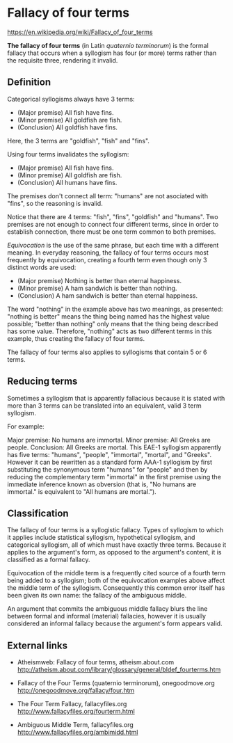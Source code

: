 # Fallacy of four terms

https://en.wikipedia.org/wiki/Fallacy_of_four_terms

**The fallacy of four terms** (in Latin *quaternio terminorum*) is the formal fallacy that occurs when a syllogism has four (or more) terms rather than the requisite three, rendering it invalid.

## Definition

Categorical syllogisms always have 3 terms:
- (Major premise)   All fish have fins.
- (Minor premise)   All goldfish are fish.
- (Conclusion)      All goldfish have fins.

Here, the 3 terms are "goldfish", "fish" and "fins".

Using four terms invalidates the syllogism:
- (Major premise)   All fish have fins.
- (Minor premise)   All goldfish are fish.
- (Conclusion)      All humans have fins.

The premises don't connect all term: "humans" are not asociated with "fins", so the reasoning is invalid.

Notice that there are 4 terms: "fish", "fins", "goldfish" and "humans". Two premises are not enough to connect four different terms, since in order to establish connection, there must be one term common to both premises.

*Equivocation* is the use of the same phrase, but each time with a different meaning. In everyday reasoning, the fallacy of four terms occurs most frequently by equivocation, creating a fourth term even though only 3 distinct words are used:
- (Major premise) Nothing is better than eternal happiness.
- (Minor premise) A ham sandwich is better than nothing.
- (Conclusion)    A ham sandwich is better than eternal happiness.

The word "nothing" in the example above has two meanings, as presented: "nothing is better" means the thing being named has the highest value possible; "better than nothing" only means that the thing being described has some value. Therefore, "nothing" acts as two different terms in this example, thus creating the fallacy of four terms.

The fallacy of four terms also applies to syllogisms that contain 5 or 6 terms.

## Reducing terms

Sometimes a syllogism that is apparently fallacious because it is stated with more than 3 terms can be translated into an equivalent, valid 3 term syllogism.

For example:

Major premise: No humans are immortal.
Minor premise: All Greeks are people.
Conclusion: All Greeks are mortal.
This EAE-1 syllogism apparently has five terms: "humans", "people", "immortal", "mortal", and "Greeks". However it can be rewritten as a standard form AAA-1 syllogism by first substituting the synonymous term "humans" for "people" and then by reducing the complementary term "immortal" in the first premise using the immediate inference known as obversion (that is, "No humans are immortal." is equivalent to "All humans are mortal.").

## Classification

The fallacy of four terms is a syllogistic fallacy. Types of syllogism to which it applies include statistical syllogism, hypothetical syllogism, and categorical syllogism, all of which must have exactly three terms. Because it applies to the argument's form, as opposed to the argument's content, it is classified as a formal fallacy.

Equivocation of the middle term is a frequently cited source of a fourth term being added to a syllogism; both of the equivocation examples above affect the middle term of the syllogism. Consequently this common error itself has been given its own name: the fallacy of the ambiguous middle.

An argument that commits the ambiguous middle fallacy blurs the line between formal and informal (material) fallacies, however it is usually considered an informal fallacy because the argument's form appears valid.


## External links

- Atheismweb: Fallacy of four terms, atheism.about.com
  http://atheism.about.com/library/glossary/general/bldef_fourterms.htm

- Fallacy of the Four Terms (quaternio terminorum), onegoodmove.org
  http://onegoodmove.org/fallacy/four.htm

- The Four Term Fallacy, fallacyfiles.org
  http://www.fallacyfiles.org/fourterm.html

- Ambiguous Middle Term, fallacyfiles.org
  http://www.fallacyfiles.org/ambimidd.html
